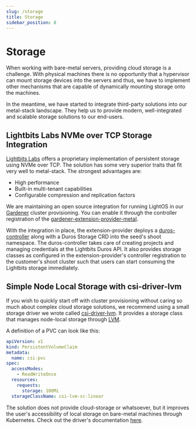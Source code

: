 ```yaml
---
slug: /storage
title: Storage
sidebar_position: 8
---
```


# Storage

When working with bare-metal servers, providing cloud storage is a challenge. With physical machines there is no opportunity that a hypervisor can mount storage devices into the servers and thus, we have to implement other mechanisms that are capable of dynamically mounting storage onto the machines.

In the meantime, we have started to integrate third-party solutions into our metal-stack landscape. They help us to provide modern, well-integrated and scalable storage solutions to our end-users.

## Lightbits Labs NVMe over TCP Storage Integration

[Lightbits Labs](https://www.lightbitslabs.com/nvme-over-tcp/) offers a proprietary implementation of persistent storage using NVMe over TCP. The solution has some very superior traits that fit very well to metal-stack. The strongest advantages are:

- High performance
- Built-in multi-tenant capabilities
- Configurable compression and replication factors

We are maintaining an open source integration for running LightOS in our [Gardener](/docs/kubernetes) cluster provisioning. You can enable it through the controller registration of the [gardener-extension-provider-metal](https://github.com/metal-stack/gardener-extension-provider-metal).

With the integration in place, the extension-provider deploys a [duros-controller](https://github.com/metal-stack/duros-controller) along with a Duros Storage CRD into the seed's shoot namespace. The duros-controller takes care of creating projects and managing credentials at the Lightbits Duros API. It also provides storage classes as configured in the extension-provider's controller registration to the customer's shoot cluster such that users can start consuming the Lightbits storage immediately.

## Simple Node Local Storage with csi-driver-lvm

If you wish to quickly start off with cluster provisioning without caring so much about complex cloud storage solutions, we recommend using a small storage driver we wrote called [csi-driver-lvm](https://github.com/metal-stack/csi-driver-lvm). It provides a storage class that manages node-local storage through [LVM](<https://en.wikipedia.org/wiki/Logical_Volume_Manager_(Linux)>).

A definition of a PVC can look like this:

```yaml
apiVersion: v1
kind: PersistentVolumeClaim
metadata:
  name: csi-pvc
spec:
  accessModes:
    - ReadWriteOnce
  resources:
    requests:
      storage: 100Mi
  storageClassName: csi-lvm-sc-linear
```

The solution does not provide cloud-storage or whatsoever, but it improves the user's accessibility of local storage on bare-metal machines through Kubernetes. Check out the driver's documentation [here](../external/csi-driver-lvm/README.md).
